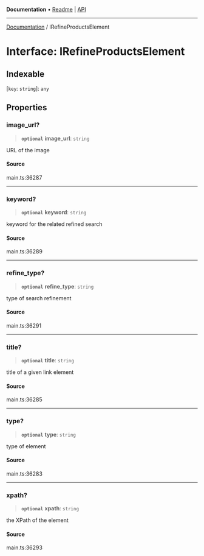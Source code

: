 **Documentation** • [Readme](../README.md) \| [API](../globals.md)

***

[Documentation](../README.md) / IRefineProductsElement

# Interface: IRefineProductsElement

## Indexable

 \[`key`: `string`\]: `any`

## Properties

### image\_url?

> **`optional`** **image\_url**: `string`

URL of the image

#### Source

main.ts:36287

***

### keyword?

> **`optional`** **keyword**: `string`

keyword for the related refined search

#### Source

main.ts:36289

***

### refine\_type?

> **`optional`** **refine\_type**: `string`

type of search refinement

#### Source

main.ts:36291

***

### title?

> **`optional`** **title**: `string`

title of a given link element

#### Source

main.ts:36285

***

### type?

> **`optional`** **type**: `string`

type of element

#### Source

main.ts:36283

***

### xpath?

> **`optional`** **xpath**: `string`

the XPath of the element

#### Source

main.ts:36293
